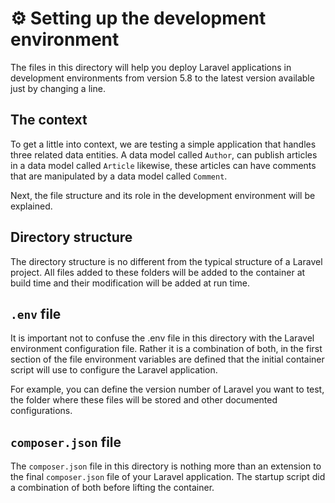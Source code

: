 # ⚙️ Setting up the development environment

The files in this directory will help you deploy Laravel applications in development
environments from version 5.8 to the latest version available just by changing a line.

## The context

To get a little into context, we are testing a simple application that handles
three related data entities. A data model called `Author`, can publish articles
in a data model called `Article` likewise, these articles can have comments that
are manipulated by a data model called `Comment`.

Next, the file structure and its role in the development environment will be explained.

## Directory structure

The directory structure is no different from the typical structure of a Laravel
project. All files added to these folders will be added to the container at build
time and their modification will be added at run time.

## `.env` file

It is important not to confuse the .env file in this directory with the Laravel
environment configuration file. Rather it is a combination of both, in the first
section of the file environment variables are defined that the initial container
script will use to configure the Laravel application.

For example, you can define the version number of Laravel you want to test, the
folder where these files will be stored and other documented configurations.

## `composer.json` file

The `composer.json` file in this directory is nothing more than an extension to the
final `composer.json` file of your Laravel application. The startup script did a
combination of both before lifting the container.
